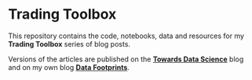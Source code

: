 # Trading Toolbox

This repository contains the code, notebooks, data and resources for my **Trading Toolbox** series of blog posts.

Versions of the articles are published on the **[Towards Data Science](https://towardsdatascience.com/@stebas101)** blog and on my own blog **[Data Footprints](https://www.datafootprints.info/)**.